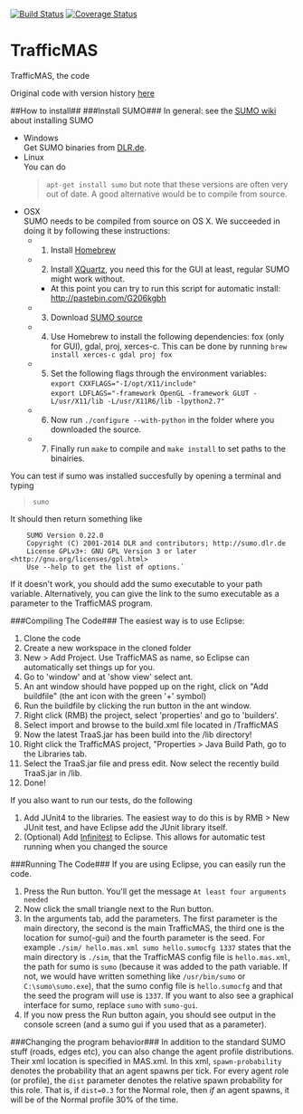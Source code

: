 [![Build Status](https://travis-ci.org/baumfalk/TrafficMAS.svg?branch=master)](https://travis-ci.org/baumfalk/TrafficMAS)
[![Coverage Status](https://coveralls.io/repos/baumfalk/TrafficMAS/badge.png)](https://coveralls.io/r/baumfalk/TrafficMAS)

# TrafficMAS
TrafficMAS, the code

Original code with version history [here](http://www.github.com/baumfalk/TrafficMAS)

##How to install##
###Install SUMO###
In general: see the [SUMO wiki](http://sumo.dlr.de/wiki/Installing) about installing SUMO
+ Windows  
    Get SUMO binaries from [DLR.de](http://www.dlr.de/ts/en/desktopdefault.aspx/tabid-9883/16931_read-41000/).
+ Linux  
    You can do 
    >	`apt-get install sumo`
    but note that these versions are often very out of date. A good alternative would be to compile from source.
+ OSX  
	SUMO needs to be compiled from source on OS X. We succeeded in doing it by following these instructions:
	+	1. Install [Homebrew](http://brew.sh/)
	+	2. Install [XQuartz](http://xquartz.macosforge.org/landing/), you need this for the GUI at least, regular SUMO might work without. 
		+ At this point you can try to run this script for automatic install: http://pastebin.com/G206kgbh
	+	3. Download [SUMO source](http://www.dlr.de/ts/en/desktopdefault.aspx/tabid-9883/16931_read-41000/)
	+	4. Use Homebrew to install the following dependencies: fox (only for GUI), gdal, proj, xerces-c.
			This can be done by running `brew install xerces-c gdal proj fox`
	+	5. Set the following flags through the environment variables:  
			`export CXXFLAGS="-I/opt/X11/include"`  
			`export LDFLAGS="-framework OpenGL -framework GLUT -L/usr/X11/lib -L/usr/X11R6/lib -lpython2.7"`
	+	6. Now run `./configure --with-python` in the folder where you downloaded the source.
	+	7. Finally run `make` to compile and `make install` to set paths to the binairies.


You can test if sumo was installed succesfully by opening a terminal and typing
>    `sumo`

It should then return something like

		SUMO Version 0.22.0
		Copyright (C) 2001-2014 DLR and contributors; http://sumo.dlr.de
		License GPLv3+: GNU GPL Version 3 or later <http://gnu.org/licenses/gpl.html>
		Use --help to get the list of options.`

If it doesn't work, you should add the sumo executable to your path variable. Alternatively,
you can give the link to the sumo executable as a parameter to the TrafficMAS program.

###Compiling The Code###
The easiest way is to use Eclipse:

1. Clone the code  
2. Create a new workspace in the cloned folder  
3. New > Add Project. Use TrafficMAS as name, so Eclipse can automatically set things up for you. 
4. Go to 'window' and at 'show view' select ant. 
5. An ant window should have popped up on the right, click on "Add buildfile" (the ant icon with the green '+' symbol) 
6. Run the buildfile by clicking the run button in the ant window.
7. Right click (RMB) the project, select 'properties' and go to 'builders'. 
8. Select import and browse to the build.xml file located in /TrafficMAS
9. Now the latest TraaS.jar has been build into the /lib directory!
10. Right click the TrafficMAS project, "Properties > Java Build Path, go to the Libraries tab.
11. Select the TraaS.jar file and press edit. Now select the recently build TraaS.jar in /lib.
12. Done!  

If you also want to run our tests, do the following
1. Add JUnit4 to the libraries. The easiest way to do this is by RMB > New JUnit test, and have Eclipse
add the JUnit library itself.
2. (Optional) Add [Infinitest](http://infinitest.github.io/) to Eclipse. This allows for automatic test running when you changed the source

###Running The Code###
If you are using Eclipse, you can easily run the code.
  
1. Press the Run button. You'll get the message `At least four arguments needed`  
2. Now click the small triangle next to the Run button.  
3. In the arguments tab, add the parameters. The first parameter is the main directory, the second is the main TrafficMAS, the third one is the location for sumo(-gui) and the fourth parameter is the seed. For example `./sim/ hello.mas.xml sumo hello.sumocfg 1337` states that the main directory is `./sim`, that the TrafficMAS config file is `hello.mas.xml`, the path for sumo is `sumo` (because it was added to the path variable. If not, we would have written something like `/usr/bin/sumo` or `C:\sumo\sumo.exe`), that the sumo config file is `hello.sumocfg` and that the seed the program will use is `1337`. If you want to also see a graphical interface for sumo, replace `sumo` with `sumo-gui`.  
4. If you now press the Run button again, you should see output in the console screen (and a sumo gui if you used that as a parameter).

###Changing the program behavior###
In addition to the standard SUMO stuff (roads, edges etc), you can also change the agent profile distributions. Their xml location is specified in MAS.xml. In this xml, `spawn-probability` denotes the probability that an agent spawns per tick. For every agent role (or profile), the `dist` parameter denotes the relative spawn probability for this role. That is, if `dist=0.3` for the Normal role, then *if* an agent spawns, it will be of the Normal profile 30% of the time. 
